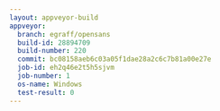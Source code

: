 ```yaml
---
layout: appveyor-build
appveyor:
  branch: egraff/opensans
  build-id: 28894709
  build-number: 220
  commit: bc08158aeb6c03a05f1dae28a2c6c7b81a00e27e
  job-id: eh2q46e2t5h5sjvm
  job-number: 1
  os-name: Windows
  test-result: 0
---
```

